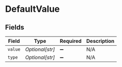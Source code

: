 # DefaultValue


## Fields

| Field              | Type               | Required           | Description        |
| ------------------ | ------------------ | ------------------ | ------------------ |
| `value`            | *Optional[str]*    | :heavy_minus_sign: | N/A                |
| `type`             | *Optional[str]*    | :heavy_minus_sign: | N/A                |